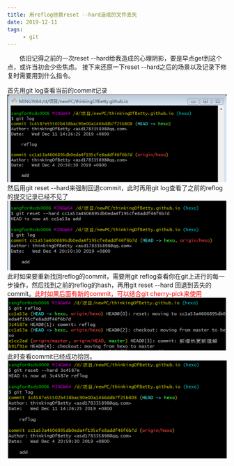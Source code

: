 ```yaml
---
title: 用reflog拯救reset --hard造成的文件丢失
date: 2019-12-11
tags: 
     - git
---
```


&emsp;&emsp;依旧记得之前的一次reset --hard给我造成的心理阴影，要是早点get到这个点，或许当初会少些焦虑。
接下来还原一下reset --hard之后的场景以及记录下修复时需要用到什么指令。

首先用git log查看当前的commit记录
![](./reflog/1.PNG)
然后用git reset --hard来强制回退commit，此时再用git log查看了之前的reflog的提交记录已经不见了
![](./reflog/2.PNG)
此时如果要重新找回reflog的commit，需要用git reflog查看你在git上进行的每一步操作，然后找到之前的reflog的hash，再用git reset --hard 回退到丢失的commit。<font color=red>此时如果后面有新的commit，可以结合git cherry-pick来使用</font>
![](./reflog/3.PNG)
此时查看commit已经成功拾回。
![](./reflog/4.PNG)